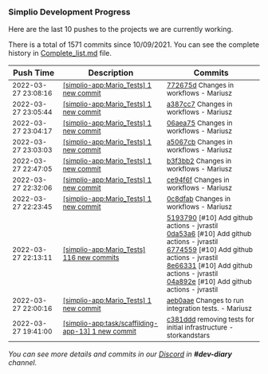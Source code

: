 
### Simplio Development Progress

Here are the last 10 pushes to the projects we are currently working.

There is a total of 1571 commits since 10/09/2021. You can see the complete history in
 [Complete_list.md](Complete_list.md) file.

| Push Time | Description | Commits |
| --- | --- | --- |
| <sub>2022-03-27 23:08:16</sub> | <sub>[[simplio-app:Mario\_Tests] 1 new commit](https://github.com/SimplioOfficial/simplio-app/commit/772675dbd34dd60e9ad1b99e3c872181766eca06)</sub> | <sub>[772675d](https://github.com/SimplioOfficial/simplio-app/commit/772675dbd34dd60e9ad1b99e3c872181766eca06) Changes in workflows - Mariusz</sub> |
| <sub>2022-03-27 23:05:44</sub> | <sub>[[simplio-app:Mario\_Tests] 1 new commit](https://github.com/SimplioOfficial/simplio-app/commit/a387cc75517da227be2a91c4de00813b6a7b3f4f)</sub> | <sub>[a387cc7](https://github.com/SimplioOfficial/simplio-app/commit/a387cc75517da227be2a91c4de00813b6a7b3f4f) Changes in workflows - Mariusz</sub> |
| <sub>2022-03-27 23:04:17</sub> | <sub>[[simplio-app:Mario\_Tests] 1 new commit](https://github.com/SimplioOfficial/simplio-app/commit/06aea750a157bc4c6b774163502fa13164a750a7)</sub> | <sub>[06aea75](https://github.com/SimplioOfficial/simplio-app/commit/06aea750a157bc4c6b774163502fa13164a750a7) Changes in workflows - Mariusz</sub> |
| <sub>2022-03-27 23:03:03</sub> | <sub>[[simplio-app:Mario\_Tests] 1 new commit](https://github.com/SimplioOfficial/simplio-app/commit/a5067cbe715ed06f0aae59107826712cdb2385e5)</sub> | <sub>[a5067cb](https://github.com/SimplioOfficial/simplio-app/commit/a5067cbe715ed06f0aae59107826712cdb2385e5) Changes in workflows - Mariusz</sub> |
| <sub>2022-03-27 22:47:05</sub> | <sub>[[simplio-app:Mario\_Tests] 1 new commit](https://github.com/SimplioOfficial/simplio-app/commit/b3f3bb2d09d59a5a6fe08b22d3ce59cc7c32ef1a)</sub> | <sub>[b3f3bb2](https://github.com/SimplioOfficial/simplio-app/commit/b3f3bb2d09d59a5a6fe08b22d3ce59cc7c32ef1a) Changes in workflows - Mariusz</sub> |
| <sub>2022-03-27 22:32:06</sub> | <sub>[[simplio-app:Mario\_Tests] 1 new commit](https://github.com/SimplioOfficial/simplio-app/commit/ce94f6f5f57f93f29bfd76138c34fc588a041c79)</sub> | <sub>[ce94f6f](https://github.com/SimplioOfficial/simplio-app/commit/ce94f6f5f57f93f29bfd76138c34fc588a041c79) Changes in workflows - Mariusz</sub> |
| <sub>2022-03-27 22:23:45</sub> | <sub>[[simplio-app:Mario\_Tests] 1 new commit](https://github.com/SimplioOfficial/simplio-app/commit/0c8dfab2184510bee4f6c28e79fb81296bb4e0c8)</sub> | <sub>[0c8dfab](https://github.com/SimplioOfficial/simplio-app/commit/0c8dfab2184510bee4f6c28e79fb81296bb4e0c8) Changes in workflows - Mariusz</sub> |
| <sub>2022-03-27 22:13:11</sub> | <sub>[[simplio-app:Mario\_Tests] 116 new commits](https://github.com/SimplioOfficial/simplio-app/compare/aeb0aae98588...b7d371386d91)</sub> | <sub>[5193790](https://github.com/SimplioOfficial/simplio-app/commit/51937909b14680fb66c631ea7ab411ab23de2298) [#10] Add github actions - jvrastil<br>[0da53a6](https://github.com/SimplioOfficial/simplio-app/commit/0da53a63e2f90144962c658817f900e254b9e7c8) [#10] Add github actions - jvrastil<br>[6774559](https://github.com/SimplioOfficial/simplio-app/commit/67745591bcde555142de33ab2e2369a26d18a387) [#10] Add github actions - jvrastil<br>[8e66331](https://github.com/SimplioOfficial/simplio-app/commit/8e66331842eaa895d0aae4df91bfceaacbd9d79c) [#10] Add github actions - jvrastil<br>[04a892e](https://github.com/SimplioOfficial/simplio-app/commit/04a892e53dc4a8b6d6906e6b2a3d4d655fcadc7a) [#10] Add github actions - jvrastil</sub> |
| <sub>2022-03-27 22:00:16</sub> | <sub>[[simplio-app:Mario\_Tests] 1 new commit](https://github.com/SimplioOfficial/simplio-app/commit/aeb0aae985884fd33a4982df2d27600ff2a8cd77)</sub> | <sub>[aeb0aae](https://github.com/SimplioOfficial/simplio-app/commit/aeb0aae985884fd33a4982df2d27600ff2a8cd77) Changes to run integration tests. - Mariusz</sub> |
| <sub>2022-03-27 19:41:00</sub> | <sub>[[simplio-app:task/scaffilding\-app\-13] 1 new commit](https://github.com/SimplioOfficial/simplio-app/commit/c381dddebf0f98a3aa6d1fd2b9bb51157203d60a)</sub> | <sub>[c381ddd](https://github.com/SimplioOfficial/simplio-app/commit/c381dddebf0f98a3aa6d1fd2b9bb51157203d60a) removing tests for initial infrastructure - storkandstars</sub> |

_You can see more details and commits in our [Discord](https://discord.gg/aKhjuwZmdP) in **#dev-diary** channel._
